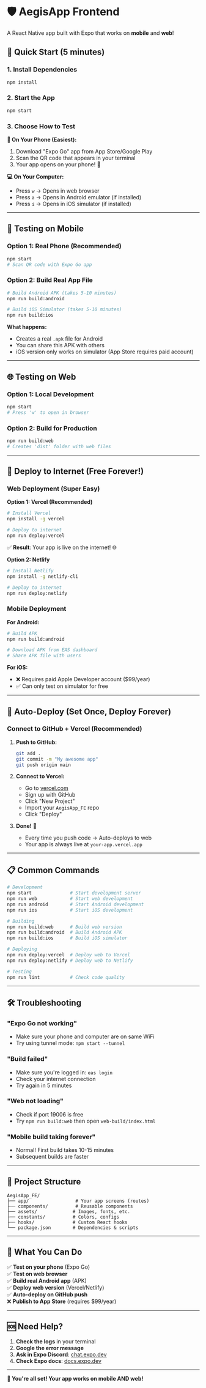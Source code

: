 # 🛡️ AegisApp Frontend

A React Native app built with Expo that works on **mobile** and **web**!

## 🚀 Quick Start (5 minutes)

### 1. Install Dependencies
```bash
npm install
```

### 2. Start the App
```bash
npm start
```

### 3. Choose How to Test

**📱 On Your Phone (Easiest):**
1. Download "Expo Go" app from App Store/Google Play
2. Scan the QR code that appears in your terminal
3. Your app opens on your phone! 🎉

**💻 On Your Computer:**
- Press `w` → Opens in web browser
- Press `a` → Opens in Android emulator (if installed)
- Press `i` → Opens in iOS simulator (if installed)

---

## 📱 Testing on Mobile

### **Option 1: Real Phone (Recommended)**
```bash
npm start
# Scan QR code with Expo Go app
```

### **Option 2: Build Real App File**
```bash
# Build Android APK (takes 5-10 minutes)
npm run build:android

# Build iOS Simulator (takes 5-10 minutes)
npm run build:ios
```

**What happens:**
- Creates a real `.apk` file for Android
- You can share this APK with others
- iOS version only works on simulator (App Store requires paid account)

---

## 🌐 Testing on Web

### **Option 1: Local Development**
```bash
npm start
# Press 'w' to open in browser
```

### **Option 2: Build for Production**
```bash
npm run build:web
# Creates 'dist' folder with web files
```

---

## 🚀 Deploy to Internet (Free Forever!)

### **Web Deployment (Super Easy)**

**Option 1: Vercel (Recommended)**
```bash
# Install Vercel
npm install -g vercel

# Deploy to internet
npm run deploy:vercel
```
✅ **Result**: Your app is live on the internet! 🌐

**Option 2: Netlify**
```bash
# Install Netlify
npm install -g netlify-cli

# Deploy to internet
npm run deploy:netlify
```

### **Mobile Deployment**

**For Android:**
```bash
# Build APK
npm run build:android

# Download APK from EAS dashboard
# Share APK file with users
```

**For iOS:**
- ❌ Requires paid Apple Developer account ($99/year)
- ✅ Can only test on simulator for free

---

## 🔄 Auto-Deploy (Set Once, Deploy Forever)

### **Connect to GitHub + Vercel (Recommended)**

1. **Push to GitHub:**
   ```bash
   git add .
   git commit -m "My awesome app"
   git push origin main
   ```

2. **Connect to Vercel:**
   - Go to [vercel.com](https://vercel.com)
   - Sign up with GitHub
   - Click "New Project"
   - Import your `AegisApp_FE` repo
   - Click "Deploy"

3. **Done!** 🎉
   - Every time you push code → Auto-deploys to web
   - Your app is always live at `your-app.vercel.app`

---

## 📋 Common Commands

```bash
# Development
npm start              # Start development server
npm run web            # Start web development
npm run android        # Start Android development
npm run ios            # Start iOS development

# Building
npm run build:web      # Build web version
npm run build:android  # Build Android APK
npm run build:ios      # Build iOS simulator

# Deploying
npm run deploy:vercel  # Deploy web to Vercel
npm run deploy:netlify # Deploy web to Netlify

# Testing
npm run lint           # Check code quality
```

---

## 🛠️ Troubleshooting

### **"Expo Go not working"**
- Make sure your phone and computer are on same WiFi
- Try using tunnel mode: `npm start --tunnel`

### **"Build failed"**
- Make sure you're logged in: `eas login`
- Check your internet connection
- Try again in 5 minutes

### **"Web not loading"**
- Check if port 19006 is free
- Try `npm run build:web` then open `web-build/index.html`

### **"Mobile build taking forever"**
- Normal! First build takes 10-15 minutes
- Subsequent builds are faster

---

## 📁 Project Structure

```
AegisApp_FE/
├── app/                 # Your app screens (routes)
├── components/          # Reusable components
├── assets/             # Images, fonts, etc.
├── constants/          # Colors, configs
├── hooks/              # Custom React hooks
└── package.json        # Dependencies & scripts
```

---

## 🎯 What You Can Do

✅ **Test on your phone** (Expo Go)  
✅ **Test on web browser**  
✅ **Build real Android app** (APK)  
✅ **Deploy web version** (Vercel/Netlify)  
✅ **Auto-deploy on GitHub push**  
❌ **Publish to App Store** (requires $99/year)  

---

## 🆘 Need Help?

1. **Check the logs** in your terminal
2. **Google the error message**
3. **Ask in Expo Discord**: [chat.expo.dev](https://chat.expo.dev)
4. **Check Expo docs**: [docs.expo.dev](https://docs.expo.dev)

---

**🎉 You're all set! Your app works on mobile AND web!**
